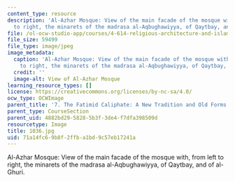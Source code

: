 ```yaml
---
content_type: resource
description: 'Al-Azhar Mosque: View of the main facade of the mosque with, from left
  to right, the minarets of the madrasa al-Aqbughawiyya, of Qaytbay, and of al-Ghuri.'
file: /ol-ocw-studio-app/courses/4-614-religious-architecture-and-islamic-cultures-fall-2002/71a14fc69b8f2ffba1bd9c57eb17241a_1036.jpg
file_size: 59499
file_type: image/jpeg
image_metadata:
  caption: 'Al-Azhar Mosque: View of the main facade of the mosque with, from left
    to right, the minarets of the madrasa al-Aqbughawiyya, of Qaytbay, and of al-Ghuri.'
  credit: ''
  image-alt: View of Al-Azhar Mosque
learning_resource_types: []
license: https://creativecommons.org/licenses/by-nc-sa/4.0/
ocw_type: OCWImage
parent_title: '7. The Fatimid Caliphate: A New Tradition and Old Forms'
parent_type: CourseSection
parent_uid: 4882bd29-5828-5b3f-3de4-f7dfa398509d
resourcetype: Image
title: 1036.jpg
uid: 71a14fc6-9b8f-2ffb-a1bd-9c57eb17241a
---
```

Al-Azhar Mosque: View of the main facade of the mosque with, from left to right, the minarets of the madrasa al-Aqbughawiyya, of Qaytbay, and of al-Ghuri.